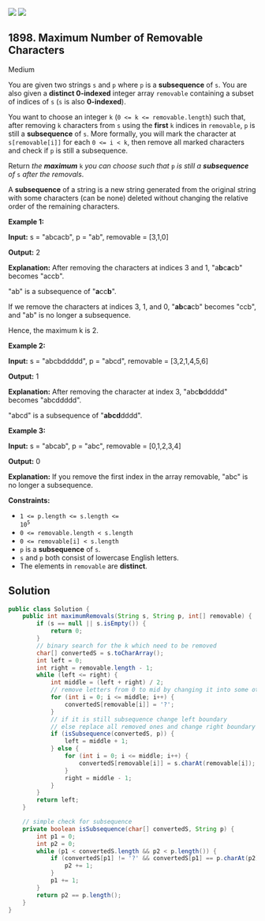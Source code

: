 [![](https://img.shields.io/github/stars/javadev/LeetCode-in-Java?label=Stars&style=flat-square)](https://github.com/javadev/LeetCode-in-Java)
[![](https://img.shields.io/github/forks/javadev/LeetCode-in-Java?label=Fork%20me%20on%20GitHub%20&style=flat-square)](https://github.com/javadev/LeetCode-in-Java/fork)

## 1898\. Maximum Number of Removable Characters

Medium

You are given two strings `s` and `p` where `p` is a **subsequence** of `s`. You are also given a **distinct 0-indexed** integer array `removable` containing a subset of indices of `s` (`s` is also **0-indexed**).

You want to choose an integer `k` (`0 <= k <= removable.length`) such that, after removing `k` characters from `s` using the **first** `k` indices in `removable`, `p` is still a **subsequence** of `s`. More formally, you will mark the character at `s[removable[i]]` for each `0 <= i < k`, then remove all marked characters and check if `p` is still a subsequence.

Return _the **maximum**_ `k` _you can choose such that_ `p` _is still a **subsequence** of_ `s` _after the removals_.

A **subsequence** of a string is a new string generated from the original string with some characters (can be none) deleted without changing the relative order of the remaining characters.

**Example 1:**

**Input:** s = "abcacb", p = "ab", removable = [3,1,0]

**Output:** 2

**Explanation:** After removing the characters at indices 3 and 1, "a**b**c**a**cb" becomes "accb".

"ab" is a subsequence of "**a**cc**b**".

If we remove the characters at indices 3, 1, and 0, "**ab**c**a**cb" becomes "ccb", and "ab" is no longer a subsequence.

Hence, the maximum k is 2.

**Example 2:**

**Input:** s = "abcbddddd", p = "abcd", removable = [3,2,1,4,5,6]

**Output:** 1

**Explanation:** After removing the character at index 3, "abc**b**ddddd" becomes "abcddddd".

"abcd" is a subsequence of "**abcd**dddd".

**Example 3:**

**Input:** s = "abcab", p = "abc", removable = [0,1,2,3,4]

**Output:** 0

**Explanation:** If you remove the first index in the array removable, "abc" is no longer a subsequence.

**Constraints:**

*   <code>1 <= p.length <= s.length <= 10<sup>5</sup></code>
*   `0 <= removable.length < s.length`
*   `0 <= removable[i] < s.length`
*   `p` is a **subsequence** of `s`.
*   `s` and `p` both consist of lowercase English letters.
*   The elements in `removable` are **distinct**.

## Solution

```java
public class Solution {
    public int maximumRemovals(String s, String p, int[] removable) {
        if (s == null || s.isEmpty()) {
            return 0;
        }
        // binary search for the k which need to be removed
        char[] convertedS = s.toCharArray();
        int left = 0;
        int right = removable.length - 1;
        while (left <= right) {
            int middle = (left + right) / 2;
            // remove letters from 0 to mid by changing it into some other non letters
            for (int i = 0; i <= middle; i++) {
                convertedS[removable[i]] = '?';
            }
            // if it is still subsequence change left boundary
            // else replace all removed ones and change right boundary
            if (isSubsequence(convertedS, p)) {
                left = middle + 1;
            } else {
                for (int i = 0; i <= middle; i++) {
                    convertedS[removable[i]] = s.charAt(removable[i]);
                }
                right = middle - 1;
            }
        }
        return left;
    }

    // simple check for subsequence
    private boolean isSubsequence(char[] convertedS, String p) {
        int p1 = 0;
        int p2 = 0;
        while (p1 < convertedS.length && p2 < p.length()) {
            if (convertedS[p1] != '?' && convertedS[p1] == p.charAt(p2)) {
                p2 += 1;
            }
            p1 += 1;
        }
        return p2 == p.length();
    }
}
```